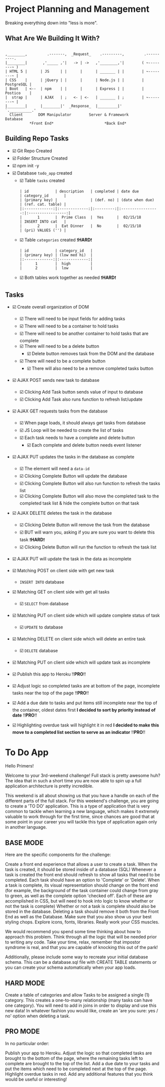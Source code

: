 # Project Planning and Management
Breaking everything down into "less is more".

## What Are We Building It With?
```
                             
,________,         .-------,  _Request_    .---------,         .----------.
|________|       ,'_____ ,'|   -> | ->   ,'________,'|        ( ~--------~ )
| HTML 5 |      | JS     | |      |      | _______ | |        | ~--------~ |
| CSS    |      | jQuery | |      |      | Node.js | |        | PostgreSQL |
| Boot   | <--  | npm    | |      |      | Express | |        | Postico    |        
|  strap |      | AJAX   | ;   <- | <-   | _______ | ;        | ~--------~ |
|________|      |________|'  _Response_  |_________|'         `.__________.'
  Client       DOM Manipulator        Server & Framework          Database
           *Front End*                       *Back End*              
```

## Building Repo Tasks
- :ballot_box_with_check: Git Repo Created
- :ballot_box_with_check: Folder Structure Created
- :ballot_box_with_check: npm init -y
- :ballot_box_with_check: Database `todo_app` created
  - :ballot_box_with_check: Table `tasks` created
    ```
    | id            | description   | completed | date due          | category_id       |
    | (primary key) |               | (def. no) | (date when due)   | (ref. cat. table) |
    |:-------------:|:-------------:|:---------:|:-----------------:|:-----------------:|
    |       1       |  Prime Class  |  Yes      |  02/15/18         | INSERT INTO cat   |
    |       2       |  Eat Dinner   |  No       |  02/15/18         | (pri) VALUES ('') |
    ```
  - :ballot_box_with_check: Table `categories` created :heavy_exclamation_mark:**HARD**:heavy_exclamation_mark:
    ```
    | id            | category_id   |
    | (primary key) | (low med hi)  |
    |:-------------:|:-------------:|
    |      1        |  high         |
    |      2        |  low          |
    ```
  - :ballot_box_with_check: Both tables work together as needed :heavy_exclamation_mark:**HARD**:heavy_exclamation_mark:

## Tasks
- :ballot_box_with_check: Create overall organization of DOM
  - :ballot_box_with_check: There will need to be input fields for adding tasks
  - :ballot_box_with_check: There will need to be a container to hold tasks
  - :ballot_box_with_check: There will need to be another container to hold tasks that are complete
  - :ballot_box_with_check: There will need to be a delete button
    - :ballot_box_with_check: Delete button removes task from the DOM and the database
  - :ballot_box_with_check: There will need to be a complete button 
    - :ballot_box_with_check: There will also need to be a remove completed tasks button

- :ballot_box_with_check: AJAX POST sends new task to database
  - :ballot_box_with_check: Clicking Add Task button sends value of input to database
  - :ballot_box_with_check: Clicking Add Task also runs function to refresh list/update
- :ballot_box_with_check: AJAX GET requests tasks from the database
  - :ballot_box_with_check: When page loads, it should always get tasks from database
  - :ballot_box_with_check: JS Loop will be needed to create the list of tasks
  - :ballot_box_with_check: Each task needs to have a complete and delete button
    - :ballot_box_with_check: Each complete and delete button needs event listener
- :ballot_box_with_check: AJAX PUT updates the tasks in the database as complete
  - :ballot_box_with_check: The element will need a `data-id`
  - :ballot_box_with_check: Clicking Complete Button will update the database
  - :ballot_box_with_check: Clicking Complete Button will also run function to refresh the tasks list
  - :ballot_box_with_check: Clicking Complete Button will also move the completed task to the completed task list & hide the complete button on that task
- :ballot_box_with_check: AJAX DELETE deletes the task in the database
  - :ballot_box_with_check: Clicking Delete Button will remove the task from the database
  - :ballot_box_with_check: BUT will warn you, asking if you are sure you want to delete this task :heavy_exclamation_mark:**HARD**:heavy_exclamation_mark:
  - :ballot_box_with_check: Clicking Delete Button will run the function to refresh the task list
- :ballot_box_with_check: AJAX PUT will update the task in the data as incomplete

- :ballot_box_with_check: Matching POST on client side with get new task
  - `INSERT INTO` database
- :ballot_box_with_check: Matching GET on client side with get all tasks
  - :ballot_box_with_check: `SELECT` from database
- :ballot_box_with_check: Matching PUT on client side which will update complete status of task
  - :ballot_box_with_check: `UPDATE` to database
- :ballot_box_with_check: Matching DELETE on client side which will delete an entire task
  - :ballot_box_with_check: `DELETE` database
- :ballot_box_with_check: Matching PUT on client side which will update task as incomplete

- :ballot_box_with_check: Publish this app to Heroku :bangbang:**PRO**:bangbang:
- :ballot_box_with_check: Adjust logic so completed tasks are at bottom of the page, incomplete tasks near the top of the page :bangbang:**PRO**:bangbang:
- :ballot_box_with_check: Add a due date to tasks and put items still incomplete near the top of the container, oldest dates first **I decided to sort by priority instead of date** :bangbang:**PRO**:bangbang:
- :ballot_box_with_check: Highlighting overdue task will highlight it in red **I decided to make this move to a completed list section to serve as an indicator** :bangbang:**PRO**:bangbang:

# To Do App
Hello Primers!

Welcome to your 3rd-weekend challenge! Full stack is pretty awesome huh? The idea that in such a short time you are now able to spin up a full application architecture is pretty incredible.

This weekend is all about showing us that you have a handle on each of the different parts of the full stack. For this weekend's challenge, you are going to create a 'TO DO' application. This is a type of application that is very common to tackle when learning a new language, which makes it extremely valuable to work through for the first time, since chances are good that at some point in your career you will tackle this type of application again only in another language.

## BASE MODE
Here are the specific components for the challenge:

Create a front end experience that allows a user to create a task.
When the task is created, it should be stored inside of a database (SQL)
Whenever a task is created the front end should refresh to show all tasks that need to be completed.
Each task should have an option to 'Complete' or 'Delete'.
When a task is complete, its visual representation should change on the front end (for example, the background of the task container could change from gray to green, as well as the complete option 'checked off'. Each of these are accomplished in CSS, but will need to hook into logic to know whether or not the task is complete)
Whether or not a task is complete should also be stored in the database.
Deleting a task should remove it both from the Front End as well as the Database.
Make sure that you also show us your best styling chops. Explore icons, fonts, libraries. Really work your CSS muscles.

We would recommend you spend some time thinking about how to approach this problem. Think through all the logic that will be needed prior to writing any code. Take your time, relax, remember that impostor syndrome is real, and that you are capable of knocking this out of the park!

Additionally, please include some way to recreate your initial database schema. This can be a database.sql file with CREATE TABLE statements or you can create your schema automatically when your app loads.

## HARD MODE
Create a table of categories and allow Tasks to be assigned a single (1) category. This creates a one-to-many relationship (many tasks can have one category). You will need to add in joins in order to display and use this new data!
In whatever fashion you would like, create an 'are you sure: yes / no' option when deleting a task.

## PRO MODE
In no particular order:

Publish your app to Heroku.
Adjust the logic so that completed tasks are brought to the bottom of the page, where the remaining tasks left to complete are brought to the top of the list.
Add a due date to your tasks and put the items which need to be completed next at the top of the page. Highlight overdue tasks in red.
Add any additional features that you think would be useful or interesting!